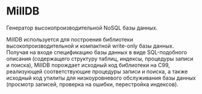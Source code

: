 # MillDB

Генератор высокопроизводительной NoSQL базы данных.

MillDB используется для построения библиотеки высокопроизводительной и компактной write-only базы данных. Получая на входе спецификацию базы данных в виде SQL-подобного описания (содержащего структуру таблиц, индексы, процедуры записи и поиска), MillDB порождает исходный код библиотеки на C99, реализующей соответствующие процедуры записи и поиска, а также исходный код утилиты для низкоуровневого обслуживания базы данных (просмотр записей, проверка на ошибки, перестройка индексов).